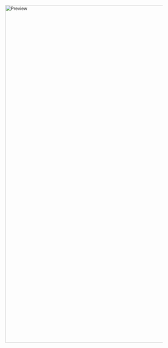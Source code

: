 <img width="1920" height="1080" alt="Preview" src="https://github.com/user-attachments/assets/395ee8e4-cbe6-4116-be96-fd6986f07e0b" />
